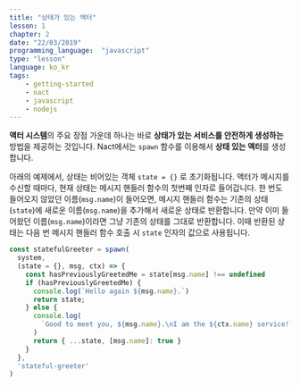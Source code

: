 ```yaml
---
title: "상태가 있는 액터"
lesson: 1
chapter: 2
date: "22/03/2019"
programming_language:  "javascript"
type: "lesson"
language: ko_kr
tags:
    - getting-started
    - nact
    - javascript
    - nodejs
---
```


**액터 시스템**의 주요 장점 가운데 하나는 바로 **상태가 있는 서비스를 안전하게 생성하는** 방법을 제공하는 것입니다. Nact에서는 `spawn` 함수를 이용해서 **상태 있는 액터**를 생성합니다.

아래의 예제에서, 상태는 비어있는 객체 `state = {}` 로 초기화됩니다. 액터가 메시지를 수신할 때마다, 현재 상태는 메시지 핸들러 함수의 첫번째 인자로 들어갑니다. 한 번도 들어오지 않았던 이름(`msg.name`)이 들어오면, 메시지 핸들러 함수는 기존의 상태(`state`)에 새로운 이름(`msg.name`)을 추가해서 새로운 상태로 반환합니다. 만약 이미 들어왔던 이름(`msg.name`)이라면 그냥 기존의 상태를 그대로 반환합니다. 이때 반환된 상태는 다음 번 메시지 핸들러 함수 호출 시 `state` 인자의 값으로 사용됩니다.

```javascript
const statefulGreeter = spawn(
  system, 
  (state = {}, msg, ctx) => {
    const hasPreviouslyGreetedMe = state[msg.name] !== undefined
    if (hasPreviouslyGreetedMe) {
      console.log(`Hello again ${msg.name}.`)
      return state;
    } else {
      console.log(
        `Good to meet you, ${msg.name}.\nI am the ${ctx.name} service!`
      )
      return { ...state, [msg.name]: true }
    }
  },
  'stateful-greeter'
)
```
